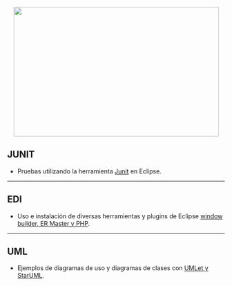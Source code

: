 <p align="center">
  <img width="475" height="300" src="https://www.google.com/url?sa=i&url=https%3A%2F%2Felpythonista.com%2Fide-para-python&psig=AOvVaw3F1Hdto_4eYRT8HjUj2rLO&ust=1618489869557000&source=images&cd=vfe&ved=0CAIQjRxqFwoTCIibkuDe_e8CFQAAAAAdAAAAABAD"/>
</p>

## JUNIT
* Pruebas utilizando la herramienta [Junit](https://github.com/SabrinaOC/SabrinaEjerciciosEntornosDesarrollo/tree/master/src/pruebaJunit) en Eclipse.

- - -

## EDI
* Uso e instalación de diversas herramientas y plugins de Eclipse [window builder, ER Master y PHP](https://github.com/SabrinaOC/SabrinaEjerciciosEntornosDesarrollo/tree/master/src/practica_obligatoria_2_EDI).

- - -

## UML
* Ejemplos de diagramas de uso y diagramas de clases con [UMLet y StarUML](https://github.com/SabrinaOC/SabrinaEjerciciosEntornosDesarrollo/tree/master/src/uml).
